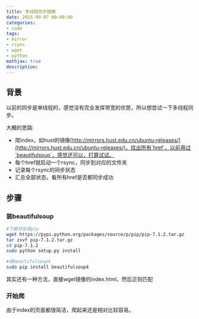```yaml
---
title: 多线程同步镜像
date: 2015-09-07 00:00:00
categories:
- code
tags: 
- mirror
- rsync
- wget
- python
mathjax: true
description: 
---
```


## 背景
以前的同步是单线程的，感觉没有完全发挥带宽的优势，所以想尝试一下多线程同步。

大概的思路:
- 爬index，如hust的镜像[http://mirrors.hust.edu.cn/ubuntu-releases/](http://mirrors.hust.edu.cn/ubuntu-releases/)，找出所有`href`。以前用过`beautifulsoup`，感觉还可以，打算试试。
- 每个href就启动一个rsync，同步到对应的文件夹
- 记录每个rsync的同步状态
- 汇总全部状态，看所有href是否都同步成功
<!--more-->

## 步骤

### 装beautifulsoup
```sh
#下载并安装pip
wget https://pypi.python.org/packages/source/p/pip/pip-7.1.2.tar.gz
tar zxvf pip-7.1.2.tar.gz
cd pip-7.1.2
sudo python setup.py install

#装beautifulsoup4
sudo pip install beautifulsoup4
```

其实还有一种方法，直接wget镜像的index.html，然后正则匹配

### 开始爬
由于index的页面都很简洁，爬起来还是相对比较容易。

